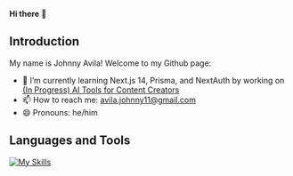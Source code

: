 **Hi there** 👋

## Introduction
My name is Johnny Avila! Welcome to my Github page:

- 🔭 I’m currently learning Next.js 14, Prisma, and NextAuth by working on [(In Progress) AI Tools for Content Creators]([https://wavelength-2hp9.onrender.com/](https://aitoolaggregator-johnny-2123.vercel.app/))
- 📫 How to reach me: avila.johnny11@gmail.com
- 😄 Pronouns: he/him

## Languages and Tools
[![My Skills](https://skillicons.dev/icons?i=js,py,nextjs,tailwind,react,redux,nodejs,postgres,flask,sequelize,sqlite,firebase,html,css)](https://skillicons.dev)




<!---

[![GitHub stats](https://github-readme-stats.vercel.app/api?username=johnny-2123)](https://github.com/anuraghazra/github-readme-stats)

- 🌱 I’m currently learning ...
- ⚡ Fun fact: 
- 💬 Ask me about ...
- 👯 I’m looking to collaborate on ...
- 🤔 I’m looking for help with ...
-->



